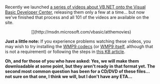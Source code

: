 Recently we launched [a series of videos about VB.NET onto the Visual Basic Developer Center](http://msdn.microsoft.com/vbasic/atthemovies), releasing them only a few at a time... but now we've finished that process and all 101 of the videos are available on the site.

<p class="MsoNormal" align="center">
  [<img alt="" hspace="0" src="http://msdn.microsoft.com/nodehomes/graphics/140x100/VBMovies.jpg" align="baseline" border="0" />](http://msdn.microsoft.com/vbasic/atthemovies)


**Just a little note:** If you experience problems watching these videos, you may wish to try installing the [WMP9 codecs](http://www.microsoft.com/windows/windowsmedia/9series/codecs/vcm.aspx) (or [WMP9 itself](http://www.microsoft.com/windows/windowsmedia/9series/player.aspx), although that is not a requirement) or following the steps in [this KB article](http://support.microsoft.com/default.aspx?scid=kb;en-us;306699&Product=wmp).

**Oh, and for those of you who have asked: Yes, we will make them downloadable at some point, but they aren't ready in that format yet. The second most common question has been for a CD/DVD of these files... not sure on that one, I think we will, but I don't have any ETA...**